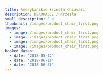 ```yaml
---
title: Amerykańskie Krzesła chiavari
description: DEKORACJE / Krzesła
small_description: ' a'
thumbnail: /images/product_chair_first.png
images:
  - image: /images/product_chair_first.png
  - image: /images/product_chair_first.png
  - image: /images/product_chair_first.png
  - image: /images/product_chair_first.png
booked_dates:
  - date: '2018-05-12'
  - date: '2018-06-16'
  - date: '2018-06-30'
---
```


